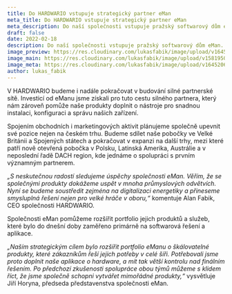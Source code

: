 ```yaml
---
title: Do HARDWARIO vstupuje strategický partner eMan
meta_title: Do HARDWARIO vstupuje strategický partner eMan
meta_description: Do naší společnosti vstupuje pražský softwarový dům eMan. Spojením našich sil chceme společně podpořit využití IoT technologií v oblasti energetiky a průmyslu, ve kterých má eMan dlouholeté zkušenosti.
draft: false
date: 2022-02-18
description: Do naší společnosti vstupuje pražský softwarový dům eMan. Spojením našich sil chceme společně podpořit využití IoT technologií v oblasti energetiky a průmyslu, ve kterých má eMan dlouholeté zkušenosti.
image_preview: https://res.cloudinary.com/lukasfabik/image/upload/v1645206860/blog/2022-02-16-eman-invest-in-hardwario/hio-eman.png
image_main: https://res.cloudinary.com/lukasfabik/image/upload/v1581950249/blog/wide_placeholder.jpg
image_meta: https://res.cloudinary.com/lukasfabik/image/upload/v1645206860/blog/2022-02-16-eman-invest-in-hardwario/hio-eman.png
author: lukas_fabik
---
```


V HARDWARIO budeme i nadále pokračovat v budování silné partnerské sítě. Investicí od eManu jsme získali pro tuto cestu silného partnera, který nám zároveň pomůže naše produkty doplnit o nástroje pro snadnou instalaci, konfiguraci a správu našich zařízení.

Spojením obchodních i marketingových aktivit plánujeme společně upevnit své pozice nejen na českém trhu. Budeme sdílet naše pobočky ve Velké Británii a Spojených státech a pokračovat v expanzi na další trhy, mezi které patří nově otevřená pobočka v Polsku, Latinská Amerika, Austrálie a v neposlední řadě DACH region, kde jednáme o spolupráci s prvním významným partnerem.

*„S neskutečnou radostí sledujeme úspěchy společnosti eMan. Věřím, že se společnými produkty dokážeme uspět v mnoha průmyslových odvětvích. Nyní se budeme soustředit zejména na digitalizaci energetiky a přineseme smysluplná řešení nejen pro velké hráče v oboru,“* komentuje Alan Fabik, CEO společnosti HARDWARIO.

Společnosti eMan pomůžeme rozšířit portfolio jejich produktů a služeb, které bylo do dnešní doby zaměřeno primárně na softwarová řešení a aplikace.

*„Naším strategickým cílem bylo rozšířit portfolio eManu o škálovatelné produkty, které zákazníkům řeší jejich potřeby v celé šíři. Potřebovali jsme proto doplnit naše aplikace o hardware, a mít tak větší kontrolu nad finálním řešením. Po předchozí zkušenosti spolupráce obou týmů můžeme s klidem říct, že jsme společně schopni vytvářet mimořádné produkty,“* vysvětluje Jiří Horyna, předseda představenstva společnosti eMan.
